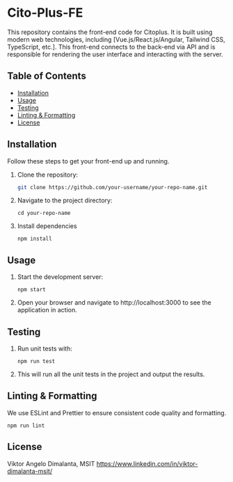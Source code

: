 # Cito-Plus-FE

This repository contains the front-end code for Citoplus. It is built using modern web technologies, including [Vue.js/React.js/Angular, Tailwind CSS, TypeScript, etc.]. This front-end connects to the back-end via API and is responsible for rendering the user interface and interacting with the server.

## Table of Contents

- [Installation](#installation)
- [Usage](#usage)
- [Testing](#testing)
- [Linting & Formatting](#linting--formatting)
- [License](#license)

## Installation

Follow these steps to get your front-end up and running.

1. Clone the repository:

   ```bash
   git clone https://github.com/your-username/your-repo-name.git
   ```

2. Navigate to the project directory:

   ```
   cd your-repo-name
   ```

3. Install dependencies

   ```
   npm install
   ```
   
## Usage

1. Start the development server:

   ```
   npm start
   ```

2. Open your browser and navigate to http://localhost:3000 to see the application in action.


## Testing

1. Run unit tests with:

   ```
   npm run test
   ```

2. This will run all the unit tests in the project and output the results.

## Linting & Formatting

We use ESLint and Prettier to ensure consistent code quality and formatting.

   ```
   npm run lint
   ```

## License

Viktor Angelo Dimalanta, MSIT
https://www.linkedin.com/in/viktor-dimalanta-msit/













